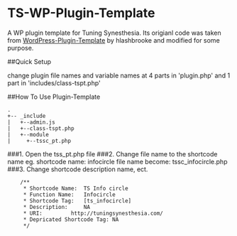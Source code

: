 # TS-WP-Plugin-Template
A WP plugin template for Tuning Synesthesia. Its origianl code was taken from [WordPress-Plugin-Template](https://github.com/hlashbrooke/WordPress-Plugin-Template) by hlashbrooke and modified for some purpose. 

##Quick Setup

change plugin file names and variable names at 4 parts in 'plugin.php' and 1 part in 'includes/class-tspt.php'

##How To Use Plugin-Template
```
.
+-- _include
|   +--admin.js
|   +--class-tspt.php
|   +--module
|     +--tssc_pt.php
```
###1. Open the tss_pt.php file
###2. Change file name to the shortcode name 
	eg. 
	shortcode name: infocircle
	file name become: tssc_infocircle.php
###3. Change shortcode description name, ect.
```shortcode
    /**
     * Shortcode Name: 	TS Info circle
     * Function Name: 	Infocircle
     * Shortcode Tag: 	[ts_infocircle]
     * Description: 	NA
     * URI: 		http://tuningsynesthesia.com/
     * Depricated Shortcode Tag: NA
     */
```
